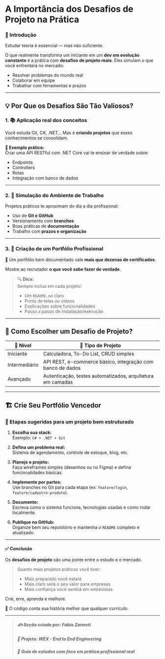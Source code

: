 # A Importância dos Desafios de Projeto na Prática

### 🎯 Introdução

Estudar teoria é essencial — mas não suficiente.

O que realmente transforma um iniciante em um **dev em evolução constante** é a prática com **desafios de projeto reais**. Eles simulam o que você enfrentará no mercado:

- Resolver problemas do mundo real
- Colaborar em equipe
- Trabalhar com ferramentas e prazos

---

## 💡 Por Que os Desafios São Tão Valiosos?

### 1. 📚 Aplicação real dos conceitos

Você estuda Git, C#, .NET... Mas é **criando projetos** que esses conhecimentos se consolidam.

**🧪 Exemplo prático:**  
Criar uma API RESTful com .NET Core vai te ensinar de verdade sobre:

- Endpoints
- Controllers
- Rotas
- Integração com banco de dados

---

### 2. 🏢 Simulação do Ambiente de Trabalho

Projetos práticos te aproximam do dia a dia profissional:

- Uso de **Git e GitHub**
- Versionamento com **branches**
- Boas práticas de **documentação**
- Trabalho com **prazos e organização**

---

### 3. 🧳 Criação de um Portfólio Profissional

📌 Um portfólio bem documentado vale **mais que dezenas de certificados**.

Mostre ao recrutador **o que você sabe fazer de verdade**.

> 🔍 **Dica:**  
> Sempre inclua em cada projeto:
> - Um `README.md` claro
> - Prints de telas ou vídeos
> - Explicações sobre funcionalidades
> - Passo a passo de instalação/execução

---

## 🧩 Como Escolher um Desafio de Projeto?

| 🔰 Nível       | 💼 Tipo de Projeto                                         |
|---------------|-------------------------------------------------------------|
| Iniciante      | Calculadora, To-Do List, CRUD simples                      |
| Intermediário  | API REST, e-commerce básico, integração com banco de dados |
| Avançado       | Autenticação, testes automatizados, arquitetura em camadas |

---

## 🏗️ Crie Seu Portfólio Vencedor

### 🔄 Etapas sugeridas para um projeto bem estruturado

1. **Escolha sua stack:**  
   Exemplo: `C# + .NET + Git`

2. **Defina um problema real:**  
   Sistema de agendamento, controle de estoque, blog, etc.

3. **Planeje o projeto:**  
   Faça wireframes simples (desenhos ou no Figma) e defina funcionalidades básicas.

4. **Implemente por partes:**  
   Use branches no Git para cada etapa (ex: `feature/login`, `feature/cadastro-produto`).

5. **Documente:**  
   Escreva como o sistema funciona, tecnologias usadas e como rodar localmente.

6. **Publique no GitHub:**  
   Organize bem seu repositório e mantenha o `README` completo e atualizado.

---

#### ✅ Conclusão

Os **desafios de projeto** são uma ponte entre o estudo e o mercado.

> Quanto mais projetos práticos você tiver:
> - Mais preparado você estará
> - Mais claro será o seu valor para empresas
> - Mais confiança você sentirá em entrevistas

Crie, erre, aprenda e melhore.

📌 O código conta sua história melhor que qualquer currículo.

---

> ##### ✍️ **Seção criada por:** *Fabio Zanneti*  
> ##### 🎯 Projeto: **WEX - End to End Engineering**  
> ##### 📁 *Guia de estudos com foco em prática profissional real*
